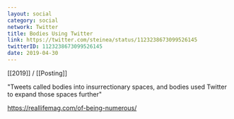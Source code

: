```yaml
---
layout: social
category: social
network: Twitter
title: Bodies Using Twitter
link: https://twitter.com/steinea/status/1123238673099526145
twitterID: 1123238673099526145
date: 2019-04-30
---
```


[[2019]] / [[Posting]]

"Tweets called bodies into insurrectionary spaces, and bodies used Twitter to expand those spaces further"

<https://reallifemag.com/of-being-numerous/>
